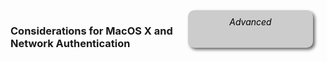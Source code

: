 <!-- TODO: Placeholder for Mac ---
layout: page_collection
title: MacOS X Considerations
collection: networkconfig
permalink: networkconfig/mac/
--- -->


<div style="float:right; padding:10px; margin-right:20px; border-radius:10px; width:180px; height:40px; box-shadow:3px 3px 5px 0px; text-align:center; background-color:#CCC; color:#666666">
<div style="color:#000000">
<em>Advanced</em>
</div>
</div>


### Considerations for MacOS X and Network Authentication
